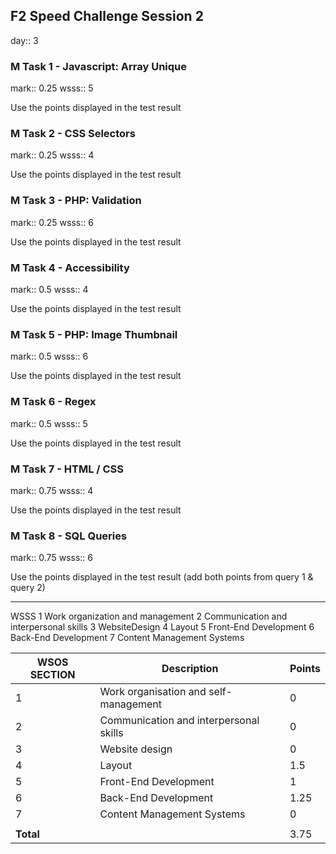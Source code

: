 ## F2 Speed Challenge Session 2
day:: 3

### M Task 1 - Javascript: Array Unique
mark:: 0.25
wsss:: 5

Use the points displayed in the test result

### M Task 2 - CSS Selectors
mark:: 0.25
wsss:: 4

Use the points displayed in the test result

### M Task 3 - PHP: Validation
mark:: 0.25
wsss:: 6

Use the points displayed in the test result

### M Task 4 - Accessibility
mark:: 0.5
wsss:: 4

Use the points displayed in the test result

### M Task 5 - PHP: Image Thumbnail
mark:: 0.5
wsss:: 6

Use the points displayed in the test result

### M Task 6 - Regex
mark:: 0.5
wsss:: 5

Use the points displayed in the test result

### M Task 7 - HTML / CSS
mark:: 0.75
wsss:: 4

Use the points displayed in the test result

### M Task 8 - SQL Queries
mark:: 0.75
wsss:: 6

Use the points displayed in the test result (add both points from query 1 & query 2)

----
WSSS
1	Work organization and management
2	Communication and interpersonal skills
3	WebsiteDesign
4	Layout
5	Front-End Development
6	Back-End Development
7	Content Management Systems


| WSOS SECTION | Description                            | Points |
|--------------|----------------------------------------|--------|
| 1            | Work organisation and self-management  | 0      |
| 2            | Communication and interpersonal skills | 0      |
| 3            | Website design                         | 0      |
| 4            | Layout                                 | 1.5    |
| 5            | Front-End Development                  | 1      |
| 6            | Back-End Development                   | 1.25   |
| 7            | Content Management Systems             | 0      |
|              |                                        |        |
| **Total**    |                                        | 3.75   |
